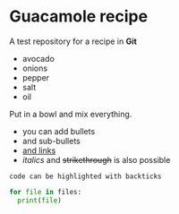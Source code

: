# Guacamole recipe
A test repository for a recipe in **Git**

- avocado
- onions
- pepper
- salt
- oil

Put in a bowl and mix everything.


<!-- add HTML comment -->

- you can add bullets
 - and sub-bullets
- [and links](https://www.sasbdb.org/)
- *italics* and ~~strikethrough~~ is also possible

`code can be highlighted with backticks`

```Python
for file in files:
  print(file)
```

